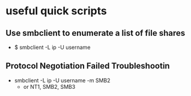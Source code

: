 # useful quick scripts

## Use smbclient to enumerate a list of file shares

- $ smbclient -L ip -U username

## Protocol Negotiation Failed Troubleshootin

- smbclient -L ip -U username -m SMB2
  - or NT1, SMB2, SMB3
